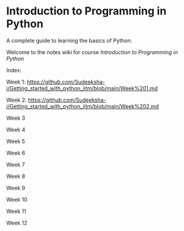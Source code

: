 #  Introduction to Programming in Python
A complete guide to learning the basics of Python.

Welcome to the notes wiki for course *Introduction to Programming in Python*

Index:

Week 1: https://github.com/Sudeeksha-i/Getting_started_with_python_iitm/blob/main/Week%201.md

Week 2: https://github.com/Sudeeksha-i/Getting_started_with_python_iitm/blob/main/Week%202.md

Week 3

Week 4

Week 5

Week 6

Week 7

Week 8

Week 9

Week 10

Week 11

Week 12
